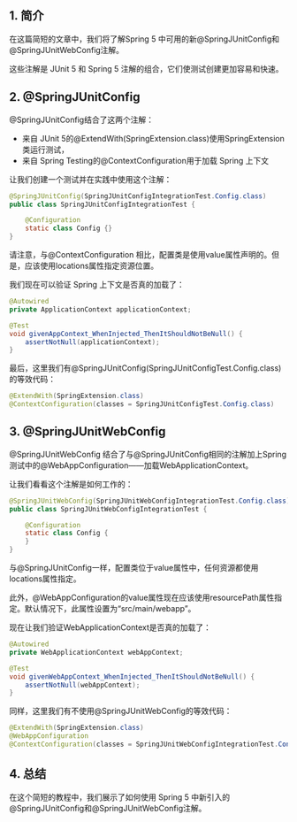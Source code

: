 ## 1. 简介

在这篇简短的文章中，我们将了解Spring 5 中可用的新@SpringJUnitConfig和@SpringJUnitWebConfig注解。

这些注解是 JUnit 5 和 Spring 5 注解的组合，它们使测试创建更加容易和快速。

## 2. @SpringJUnitConfig

@SpringJUnitConfig结合了这两个注解：

-   来自 JUnit 5的@ExtendWith(SpringExtension.class)使用SpringExtension类运行测试，
-   来自 Spring Testing的@ContextConfiguration用于加载 Spring 上下文

让我们创建一个测试并在实践中使用这个注解：

```java
@SpringJUnitConfig(SpringJUnitConfigIntegrationTest.Config.class)
public class SpringJUnitConfigIntegrationTest {

    @Configuration
    static class Config {}
}
```

请注意，与@ContextConfiguration 相比，配置类是使用value属性声明的。但是，应该使用locations属性指定资源位置。

我们现在可以验证 Spring 上下文是否真的加载了：

```java
@Autowired
private ApplicationContext applicationContext;

@Test
void givenAppContext_WhenInjected_ThenItShouldNotBeNull() {
    assertNotNull(applicationContext);
}
```

最后，这里我们有@SpringJUnitConfig(SpringJUnitConfigTest.Config.class) 的等效代码：

```java
@ExtendWith(SpringExtension.class)
@ContextConfiguration(classes = SpringJUnitConfigTest.Config.class)
```

## 3. @SpringJUnitWebConfig

@SpringJUnitWebConfig 结合了与@SpringJUnitConfig相同的注解加上Spring 测试中的@WebAppConfiguration——加载WebApplicationContext。

让我们看看这个注解是如何工作的：

```java
@SpringJUnitWebConfig(SpringJUnitWebConfigIntegrationTest.Config.class)
public class SpringJUnitWebConfigIntegrationTest {

    @Configuration
    static class Config {
    }
}
```

与@SpringJUnitConfig一样，配置类位于value属性中，任何资源都使用locations属性指定。

此外，@WebAppConfiguration的value属性现在应该使用resourcePath属性指定。默认情况下，此属性设置为“src/main/webapp”。

现在让我们验证WebApplicationContext是否真的加载了：

```java
@Autowired
private WebApplicationContext webAppContext;

@Test
void givenWebAppContext_WhenInjected_ThenItShouldNotBeNull() {
    assertNotNull(webAppContext);
}
```

同样，这里我们有不使用@SpringJUnitWebConfig的等效代码：

```java
@ExtendWith(SpringExtension.class)
@WebAppConfiguration
@ContextConfiguration(classes = SpringJUnitWebConfigIntegrationTest.Config.class)
```

## 4. 总结

在这个简短的教程中，我们展示了如何使用 Spring 5 中新引入的@SpringJUnitConfig和@SpringJUnitWebConfig注解。